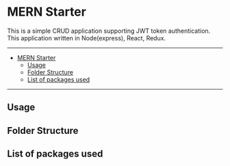 # MERN Starter
This is a simple CRUD application supporting JWT token authentication. This application written in Node(express), React, Redux. 

---

- [MERN Starter](#mern-starter)
  - [Usage](#usage)
  - [Folder Structure](#folder-structure)
  - [List of packages used](#list-of-packages-used)

---

## Usage

## Folder Structure 

## List of packages used
